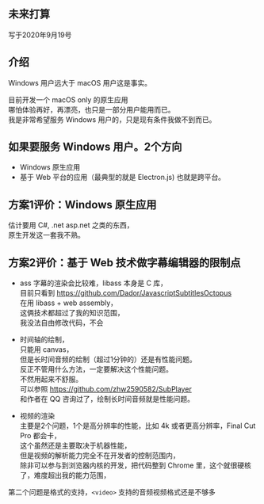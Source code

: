 ## 未来打算
写于2020年9月19号

## 介绍
Windows 用户远大于 macOS 用户这是事实。   

目前开发一个 macOS only 的原生应用      
哪怕体验再好，再漂亮，也只是一部分用户能用而已。     
我是非常希望服务 Windows 用户的，只是现有条件我做不到而已。    

## 如果要服务 Windows 用户。2个方向
* Windows 原生应用
* 基于 Web 平台的应用（最典型的就是 Electron.js) 也就是跨平台。

## 方案1评价：Windows 原生应用
估计要用  C#, .net asp.net 之类的东西，  
原生开发这一套我不熟。    

## 方案2评价：基于 Web 技术做字幕编辑器的限制点
* ass 字幕的渲染会比较难，libass 本身是 C 库，     
目前只看到 https://github.com/Dador/JavascriptSubtitlesOctopus   
在用 libass + web assembly，   
这俩技术都超过了我的知识范围，   
我没法自由修改代码，不会    

* 时间轴的绘制，  
只能用 canvas，  
但是长时间音频的绘制（超过1分钟的）还是有性能问题。    
反正不管用什么方法，一定要解决这个性能问题。   
不然用起来不舒服。  
可以参照 https://github.com/zhw2590582/SubPlayer    
和作者在 QQ 咨询过了，绘制长时间音频就是性能问题。


* 视频的渲染  
主要是2个问题，1个是高分辨率的性能，比如 4k 或者更高分辨率，Final Cut Pro 都会卡，  
这个虽然还是主要取决于机器性能，   
但是视频的解析能力完全不在开发者的控制范围内，    
除非可以参与到浏览器内核的开发，把代码整到 Chrome 里，这个就很硬核了，难度超出我的能力范围，   

第二个问题是格式的支持，`<video>` 支持的音频视频格式还是不够多    

